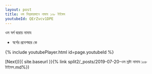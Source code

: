 ```yaml
---
layout: post
title: ওম বিশ্বকারমানে নামায ১০৮ টাইমস
youtubeId: QErZvcv1DPE
---
```

 
 
 ওম স্বর্গ দ্বারায় নামায  
 
 -  স্বর্গের প্রবেশদ্বার কে 
 
  
 
  
 
 
 
 
 
 


{% include youtubePlayer.html id=page.youtubeId %}
 
[Next]({{ site.baseurl }}{% link  split2/_posts/2019-07-20-ওম স্রষ্টা নামায ১০৮ টাইমস.md%})
 
